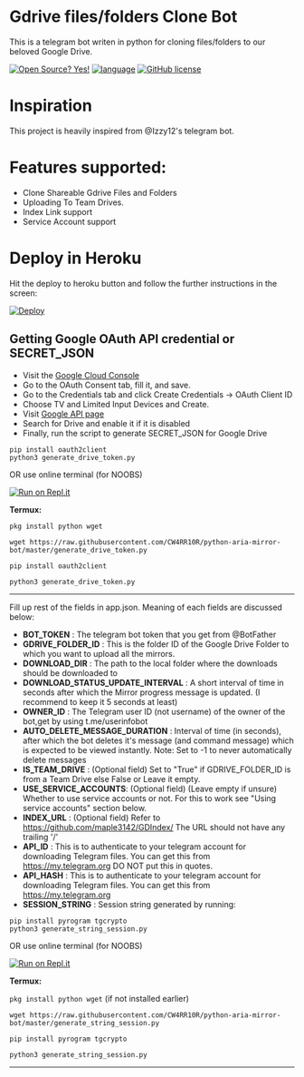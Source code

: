 # Gdrive files/folders Clone Bot
This is a telegram bot writen in python for cloning files/folders to our beloved Google Drive.


[![Open Source? Yes!](https://badgen.net/badge/Open%20Source%20%3F/Yes%21/blue?icon=github)](https://github.com/)
<a href="https://www.python.org/"><img alt="language" src="https://img.shields.io/badge/Made%20with-Python-1f425f.svg"/></a>
[![GitHub license](https://img.shields.io/github/license/Naereen/StrapDown.js.svg)](https://github.com/Naereen/StrapDown.js/blob/master/LICENSE)


# Inspiration 
This project is heavily inspired from @Izzy12's telegram bot.

# Features supported:
- Clone Shareable Gdrive Files and Folders
- Uploading To Team Drives.
- Index Link support
- Service Account support


# Deploy in Heroku
Hit the deploy to heroku button and follow the further instructions in the screen:


[![Deploy](https://www.herokucdn.com/deploy/button.svg)](https://heroku.com/deploy?template=https://github.com/death-angel-141/Clone-Bot.git)



## Getting Google OAuth API credential or SECRET_JSON

- Visit the [Google Cloud Console](https://console.developers.google.com/apis/credentials)
- Go to the OAuth Consent tab, fill it, and save.
- Go to the Credentials tab and click Create Credentials -> OAuth Client ID
- Choose TV and Limited Input Devices and Create.
- Visit [Google API page](https://console.developers.google.com/apis/library)
- Search for Drive and enable it if it is disabled
- Finally, run the script to generate SECRET_JSON for Google Drive

```
pip install oauth2client
python3 generate_drive_token.py
```
OR use online terminal (for NOOBS)

[![Run on Repl.it](https://repl.it/badge/github/death-angel-141/String-Session-Generator)](https://CraftySeagreenMethod.loda6969.repl.run)

**Termux:**

``` pkg install python wget ```

``` wget https://raw.githubusercontent.com/CW4RR10R/python-aria-mirror-bot/master/generate_drive_token.py ```

``` pip install oauth2client ```

``` python3 generate_drive_token.py ```
___


Fill up rest of the fields in app.json. Meaning of each fields are discussed below:
- **BOT_TOKEN** : The telegram bot token that you get from @BotFather
- **GDRIVE_FOLDER_ID** : This is the folder ID of the Google Drive Folder to which you want to upload all the mirrors.
- **DOWNLOAD_DIR** : The path to the local folder where the downloads should be downloaded to
- **DOWNLOAD_STATUS_UPDATE_INTERVAL** : A short interval of time in seconds after which the Mirror progress message is updated. (I recommend to keep it 5 seconds at least)  
- **OWNER_ID** : The Telegram user ID (not username) of the owner of the bot,get by using t.me/userinfobot
- **AUTO_DELETE_MESSAGE_DURATION** : Interval of time (in seconds), after which the bot deletes it's message (and command message) which is expected to be viewed instantly. Note: Set to -1 to never automatically delete messages
- **IS_TEAM_DRIVE** : (Optional field) Set to "True" if GDRIVE_FOLDER_ID is from a Team Drive else False or Leave it empty.
- **USE_SERVICE_ACCOUNTS**: (Optional field) (Leave empty if unsure) Whether to use service accounts or not. For this to work see  "Using service accounts" section below.
- **INDEX_URL** : (Optional field) Refer to https://github.com/maple3142/GDIndex/ The URL should not have any trailing '/'
- **API_ID** : This is to authenticate to your telegram account for downloading Telegram files. You can get this from https://my.telegram.org DO NOT put this in quotes.
- **API_HASH** : This is to authenticate to your telegram account for downloading Telegram files. You can get this from https://my.telegram.org
- **SESSION_STRING** : Session string generated by running:

```
pip install pyrogram tgcrypto
python3 generate_string_session.py
```
OR use online terminal (for NOOBS)

[![Run on Repl.it](https://repl.it/badge/github/death-angel-141/String-Session-Generator)](https://HastyCornsilkRecovery.loda6969.repl.run) 

**Termux:**

``` pkg install python wget ``` (if not installed earlier)

``` wget https://raw.githubusercontent.com/CW4RR10R/python-aria-mirror-bot/master/generate_string_session.py ```

``` pip install pyrogram tgcrypto ```

``` python3 generate_string_session.py ```

___

 

